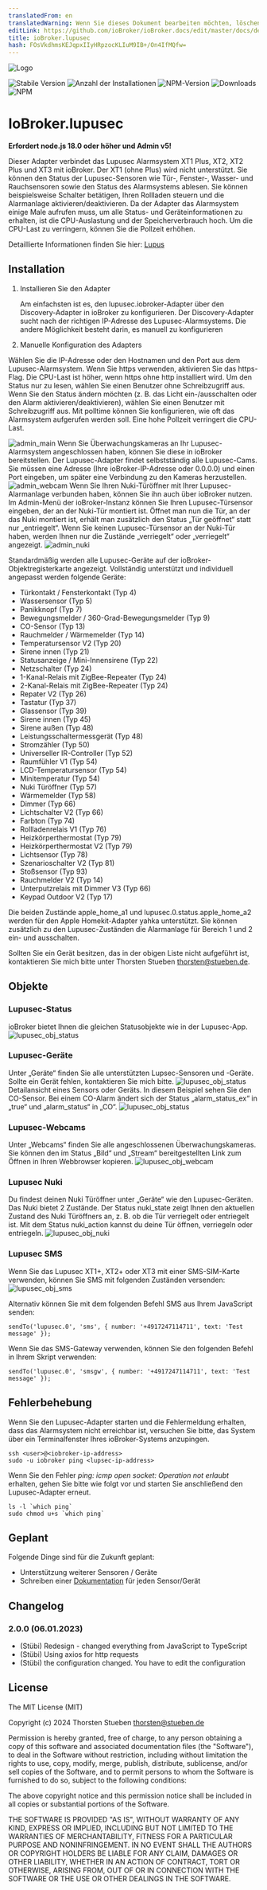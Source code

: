 ```yaml
---
translatedFrom: en
translatedWarning: Wenn Sie dieses Dokument bearbeiten möchten, löschen Sie bitte das Feld "translationsFrom". Andernfalls wird dieses Dokument automatisch erneut übersetzt
editLink: https://github.com/ioBroker/ioBroker.docs/edit/master/docs/de/adapterref/iobroker.lupusec/README.md
title: ioBroker.lupusec
hash: FOsVkdhmsKEJqpxIIyHRpzocKLIuM9IB+/On4IfMQfw=
---
```

![Logo](../../../en/adapterref/iobroker.lupusec/admin/icons/lupusec.png)

![Stabile Version](http://iobroker.live/badges/lupusec-stable.svg)
![Anzahl der Installationen](http://iobroker.live/badges/lupusec-installed.svg)
![NPM-Version](http://img.shields.io/npm/v/iobroker.lupusec.svg)
![Downloads](https://img.shields.io/npm/dm/iobroker.lupusec.svg)
![NPM](https://nodei.co/npm/iobroker.lupusec.png?downloads=true)

# IoBroker.lupusec
**Erfordert node.js 18.0 oder höher und Admin v5!**

Dieser Adapter verbindet das Lupusec Alarmsystem XT1 Plus, XT2, XT2 Plus und XT3 mit ioBroker.
Der XT1 (ohne Plus) wird nicht unterstützt. Sie können den Status der Lupusec-Sensoren wie Tür-, Fenster-, Wasser- und Rauchsensoren sowie den Status des Alarmsystems ablesen.
Sie können beispielsweise Schalter betätigen, Ihren Rollladen steuern und die Alarmanlage aktivieren/deaktivieren.
Da der Adapter das Alarmsystem einige Male aufrufen muss, um alle Status- und Geräteinformationen zu erhalten, ist die CPU-Auslastung und der Speicherverbrauch hoch. Um die CPU-Last zu verringern, können Sie die Pollzeit erhöhen.

Detaillierte Informationen finden Sie hier: [Lupus](https://www.lupus-electronics.de/en)

## Installation
1. Installieren Sie den Adapter

   Am einfachsten ist es, den lupusec.iobroker-Adapter über den Discovery-Adapter in ioBroker zu konfigurieren. Der Discovery-Adapter sucht nach der richtigen IP-Adresse des Lupusec-Alarmsystems. Die andere Möglichkeit besteht darin, es manuell zu konfigurieren

2. Manuelle Konfiguration des Adapters

Wählen Sie die IP-Adresse oder den Hostnamen und den Port aus dem Lupusec-Alarmsystem. Wenn Sie https verwenden, aktivieren Sie das https-Flag. Die CPU-Last ist höher, wenn https ohne http installiert wird.
Um den Status nur zu lesen, wählen Sie einen Benutzer ohne Schreibzugriff aus. Wenn Sie den Status ändern möchten (z. B. das Licht ein-/ausschalten oder den Alarm aktivieren/deaktivieren), wählen Sie einen Benutzer mit Schreibzugriff aus.
Mit polltime können Sie konfigurieren, wie oft das Alarmsystem aufgerufen werden soll. Eine hohe Pollzeit verringert die CPU-Last.

![admin_main](../../../en/adapterref/iobroker.lupusec/docs/en/img/lupusec_admin.png) Wenn Sie Überwachungskameras an Ihr Lupusec-Alarmsystem angeschlossen haben, können Sie diese in ioBroker bereitstellen. Der Lupusec-Adapter findet selbstständig alle Lupusec-Cams. Sie müssen eine Adresse (Ihre ioBroker-IP-Adresse oder 0.0.0.0) und einen Port eingeben, um später eine Verbindung zu den Kameras herzustellen.
![admin_webcam](../../../en/adapterref/iobroker.lupusec/docs/en/img/lupusec_admin_webcam.png) Wenn Sie Ihren Nuki-Türöffner mit Ihrer Lupusec-Alarmanlage verbunden haben, können Sie ihn auch über ioBroker nutzen. Im Admin-Menü der ioBroker-Instanz können Sie Ihren Lupusec-Türsensor eingeben, der an der Nuki-Tür montiert ist. Öffnet man nun die Tür, an der das Nuki montiert ist, erhält man zusätzlich den Status „Tür geöffnet“ statt nur „entriegelt“. Wenn Sie keinen Lupusec-Türsensor an der Nuki-Tür haben, werden Ihnen nur die Zustände „verriegelt“ oder „verriegelt“ angezeigt.
![admin_nuki](../../../en/adapterref/iobroker.lupusec/docs/en/img/lupusec_admin_nuki.png)

Standardmäßig werden alle Lupusec-Geräte auf der ioBroker-Objektregisterkarte angezeigt.
Vollständig unterstützt und individuell angepasst werden folgende Geräte:

- Türkontakt / Fensterkontakt (Typ 4)
- Wassersensor (Typ 5)
- Panikknopf (Typ 7)
- Bewegungsmelder / 360-Grad-Bewegungsmelder (Typ 9)
- CO-Sensor (Typ 13)
- Rauchmelder / Wärmemelder (Typ 14)
- Temperatursensor V2 (Typ 20)
- Sirene innen (Typ 21)
- Statusanzeige / Mini-Innensirene (Typ 22)
- Netzschalter (Typ 24)
- 1-Kanal-Relais mit ZigBee-Repeater (Typ 24)
- 2-Kanal-Relais mit ZigBee-Repeater (Typ 24)
- Repater V2 (Typ 26)
- Tastatur (Typ 37)
- Glassensor (Typ 39)
- Sirene innen (Typ 45)
- Sirene außen (Typ 48)
- Leistungsschaltermessgerät (Typ 48)
- Stromzähler (Typ 50)
- Universeller IR-Controller (Typ 52)
- Raumfühler V1 (Typ 54)
- LCD-Temperatursensor (Typ 54)
- Minitemperatur (Typ 54)
- Nuki Türöffner (Typ 57)
- Wärmemelder (Typ 58)
- Dimmer (Typ 66)
- Lichtschalter V2 (Typ 66)
- Farbton (Typ 74)
- Rollladenrelais V1 (Typ 76)
- Heizkörperthermostat (Typ 79)
- Heizkörperthermostat V2 (Typ 79)
- Lichtsensor (Typ 78)
- Szenarioschalter V2 (Typ 81)
- Stoßsensor (Typ 93)
- Rauchmelder V2 (Typ 14)
- Unterputzrelais mit Dimmer V3 (Typ 66)
- Keypad Outdoor V2 (Typ 17)

Die beiden Zustände apple_home_a1 und lupusec.0.status.apple_home_a2 werden für den Apple Homekit-Adapter yahka unterstützt. Sie können zusätzlich zu den Lupusec-Zuständen die Alarmanlage für Bereich 1 und 2 ein- und ausschalten.

Sollten Sie ein Gerät besitzen, das in der obigen Liste nicht aufgeführt ist, kontaktieren Sie mich bitte unter Thorsten Stueben <thorsten@stueben.de>.

## Objekte
### Lupusec-Status
ioBroker bietet Ihnen die gleichen Statusobjekte wie in der Lupusec-App.
![lupusec_obj_status](../../../en/adapterref/iobroker.lupusec/docs/en/img/lupusec_obj_status.png)

### Lupusec-Geräte
Unter „Geräte“ finden Sie alle unterstützten Lupsec-Sensoren und -Geräte. Sollte ein Gerät fehlen, kontaktieren Sie mich bitte.
![lupusec_obj_status](../../../en/adapterref/iobroker.lupusec/docs/en/img/lupusec_obj_devices.png) Detailansicht eines Sensors oder Geräts. In diesem Beispiel sehen Sie den CO-Sensor. Bei einem CO-Alarm ändert sich der Status „alarm_status_ex“ in „true“ und „alarm_status“ in „CO“.
![lupusec_obj_status](../../../en/adapterref/iobroker.lupusec/docs/en/img/lupusec_obj_devices_type09.png)

### Lupusec-Webcams
Unter „Webcams“ finden Sie alle angeschlossenen Überwachungskameras. Sie können den im Status „Bild“ und „Stream“ bereitgestellten Link zum Öffnen in Ihren Webbrowser kopieren.
![lupusec_obj_webcam](../../../en/adapterref/iobroker.lupusec/docs/en/img/lupusec_obj_webcam.png)

### Lupusec Nuki
Du findest deinen Nuki Türöffner unter „Geräte“ wie den Lupusec-Geräten. Das Nuki bietet 2 Zustände. Der Status nuki_state zeigt Ihnen den aktuellen Zustand des Nuki Türöffners an, z. B. ob die Tür verriegelt oder entriegelt ist. Mit dem Status nuki_action kannst du deine Tür öffnen, verriegeln oder entriegeln.
![lupusec_obj_nuki](../../../en/adapterref/iobroker.lupusec/docs/en/img/lupusec_obj_nuki.png)

### Lupusec SMS
Wenn Sie das Lupusec XT1+, XT2+ oder XT3 mit einer SMS-SIM-Karte verwenden, können Sie SMS mit folgenden Zuständen versenden: ![lupusec_obj_sms](../../../en/adapterref/iobroker.lupusec/docs/en/img/lupusec_obj_sms.png)

Alternativ können Sie mit dem folgenden Befehl SMS aus Ihrem JavaScript senden:

```
sendTo('lupusec.0', 'sms', { number: '+4917247114711', text: 'Test message' });
```

Wenn Sie das SMS-Gateway verwenden, können Sie den folgenden Befehl in Ihrem Skript verwenden:

```
sendTo('lupusec.0', 'smsgw', { number: '+4917247114711', text: 'Test message' });
```

## Fehlerbehebung
Wenn Sie den Lupusec-Adapter starten und die Fehlermeldung erhalten, dass das Alarmsystem nicht erreichbar ist, versuchen Sie bitte, das System über ein Terminalfenster Ihres ioBroker-Systems anzupingen.

```
ssh <user>@<iobroker-ip-address>
sudo -u iobroker ping <lupsec-ip-address>
```

Wenn Sie den Fehler _ping: icmp open socket: Operation not erlaubt_ erhalten, gehen Sie bitte wie folgt vor und starten Sie anschließend den Lupusec-Adapter erneut.

```
ls -l `which ping`
sudo chmod u+s `which ping`
```

## Geplant
Folgende Dinge sind für die Zukunft geplant:

- Unterstützung weiterer Sensoren / Geräte
- Schreiben einer [Dokumentation](docs/en/info.md) für jeden Sensor/Gerät

## Changelog

### 2.0.0 (06.01.2023)

-   (Stübi) Redesign - changed everything from JavaScript to TypeScript
-   (Stübi) Using axios for http requests
-   (Stübi) the configuration changed. You have to edit the configuration

## License

The MIT License (MIT)

Copyright (c) 2024 Thorsten Stueben <thorsten@stueben.de>

Permission is hereby granted, free of charge, to any person obtaining a copy
of this software and associated documentation files (the "Software"), to deal
in the Software without restriction, including without limitation the rights
to use, copy, modify, merge, publish, distribute, sublicense, and/or sell
copies of the Software, and to permit persons to whom the Software is
furnished to do so, subject to the following conditions:

The above copyright notice and this permission notice shall be included in
all copies or substantial portions of the Software.

THE SOFTWARE IS PROVIDED "AS IS", WITHOUT WARRANTY OF ANY KIND, EXPRESS OR
IMPLIED, INCLUDING BUT NOT LIMITED TO THE WARRANTIES OF MERCHANTABILITY,
FITNESS FOR A PARTICULAR PURPOSE AND NONINFRINGEMENT. IN NO EVENT SHALL THE
AUTHORS OR COPYRIGHT HOLDERS BE LIABLE FOR ANY CLAIM, DAMAGES OR OTHER
LIABILITY, WHETHER IN AN ACTION OF CONTRACT, TORT OR OTHERWISE, ARISING FROM,
OUT OF OR IN CONNECTION WITH THE SOFTWARE OR THE USE OR OTHER DEALINGS IN
THE SOFTWARE.